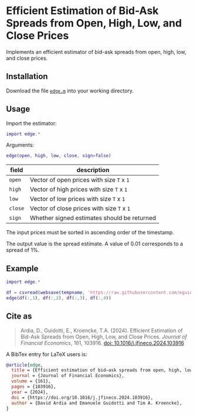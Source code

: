# Efficient Estimation of Bid-Ask Spreads from Open, High, Low, and Close Prices

Implements an efficient estimator of bid-ask spreads from open, high, low, and close prices.

## Installation

Download the file [`edge.m`](https://github.com/eguidotti/bidask/tree/main/matlab/edge.m) into your working directory.

## Usage

Import the estimator:

```matlab
import edge.*
```

Arguments:

```matlab
edge(open, high, low, close, sign=false)
```

| field   | description                                 |
| ------- | ------------------------------------------- |
| `open`  | Vector of open prices with size `T` x `1`   |
| `high`  | Vector of high prices with size `T` x `1`   |
| `low`   | Vector of low prices with size `T` x `1`    |
| `close` | Vector of close prices with size `T` x `1`  |
| `sign`  | Whether signed estimates should be returned |

The input prices must be sorted in ascending order of the timestamp. 

The output value is the spread estimate. A value of 0.01 corresponds to a spread of 1%.

## Example

```matlab
import edge.*

df = csvread(websave(tempname, 'https://raw.githubusercontent.com/eguidotti/bidask/main/pseudocode/ohlc.csv'), 1, 0);
edge(df(:,1), df(:,2), df(:,3), df(:,4))
```

## Cite as

> Ardia, D., Guidotti, E., Kroencke, T.A. (2024). Efficient Estimation of Bid-Ask Spreads from Open, High, Low, and Close Prices. *Journal of Financial Economics*, 161, 103916. [doi: 10.1016/j.jfineco.2024.103916](https://doi.org/10.1016/j.jfineco.2024.103916)

A BibTex  entry for LaTeX users is:

```bibtex
@article{edge,
  title = {Efficient estimation of bid–ask spreads from open, high, low, and close prices},
  journal = {Journal of Financial Economics},
  volume = {161},
  pages = {103916},
  year = {2024},
  doi = {https://doi.org/10.1016/j.jfineco.2024.103916},
  author = {David Ardia and Emanuele Guidotti and Tim A. Kroencke},
}
```

